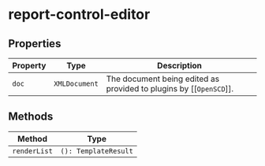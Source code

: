 # report-control-editor

## Properties

| Property | Type          | Description                                      |
|----------|---------------|--------------------------------------------------|
| `doc`    | `XMLDocument` | The document being edited as provided to plugins by [[`OpenSCD`]]. |

## Methods

| Method       | Type                 |
|--------------|----------------------|
| `renderList` | `(): TemplateResult` |
